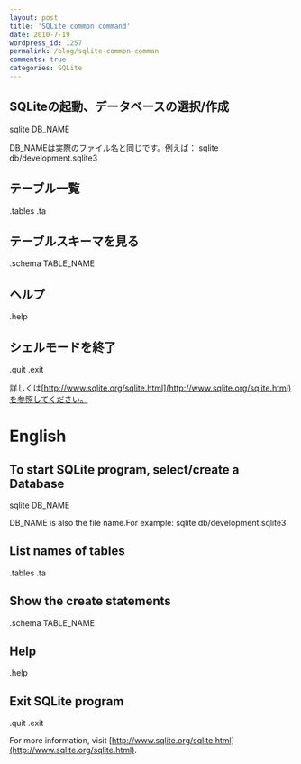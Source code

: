 ```yaml
---
layout: post
title: 'SQLite common command'
date: 2010-7-19
wordpress_id: 1257
permalink: /blog/sqlite-common-comman
comments: true
categories: SQLite
---
```

## SQLiteの起動、データベースの選択/作成
sqlite DB_NAME

DB_NAMEは実際のファイル名と同じです。例えば：
sqlite db/development.sqlite3

## テーブル一覧
.tables
.ta

## テーブルスキーマを見る
.schema TABLE_NAME

## ヘルプ
.help

## シェルモードを終了
.quit
.exit

詳しくは[http://www.sqlite.org/sqlite.html](http://www.sqlite.org/sqlite.html)を参照してください。

# English

## To start SQLite program, select/create a Database
sqlite DB_NAME

DB_NAME is also the file name.For example:
sqlite db/development.sqlite3

## List names of tables
.tables
.ta

## Show the create statements
.schema TABLE_NAME

## Help
.help

## Exit SQLite program
.quit
.exit

For more information, visit [http://www.sqlite.org/sqlite.html](http://www.sqlite.org/sqlite.html).
